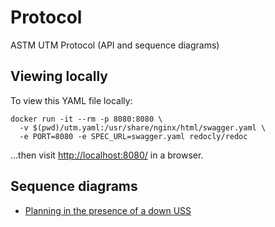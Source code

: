 # Protocol
ASTM UTM Protocol (API and sequence diagrams)

## Viewing locally
To view this YAML file locally:

```shell script
docker run -it --rm -p 8080:8080 \
  -v $(pwd)/utm.yaml:/usr/share/nginx/html/swagger.yaml \
  -e PORT=8080 -e SPEC_URL=swagger.yaml redocly/redoc
```

...then visit [http://localhost:8080/](http://localhost:8080/) in a browser.

## Sequence diagrams
* [Planning in the presence of a down USS](diagrams/planning_with_down_uss.md)
